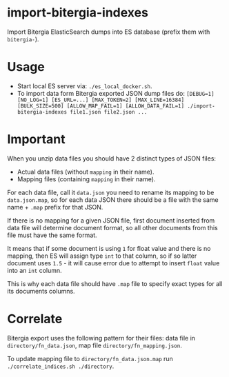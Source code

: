 # import-bitergia-indexes
Import Bitergia ElasticSearch dumps into ES database (prefix them with `bitergia-`).

# Usage

- Start local ES server via: `./es_local_docker.sh`.
- To import data form Bitergia exported JSON dump files do: `[DEBUG=1] [NO_LOG=1] [ES_URL=...] [MAX_TOKEN=2] [MAX_LINE=16384] [BULK_SIZE=500] [ALLOW_MAP_FAIL=1] [ALLOW_DATA_FAIL=1] ./import-bitergia-indexes file1.json file2.json ...`

# Important

When you unzip data files you should have 2 distinct types of JSON files:

- Actual data files (without `mapping` in their name).
- Mapping files (containing `mapping` in their name).

For each data file, call it `data.json` you need to rename its mapping to be `data.json.map`, so for each data JSON there should be a file with the same name + `.map` prefix for that JSON.

If there is no mapping for a given JSON file, first document inserted from data file will determine document format, so all other documents from this file must have the same format.

It means that if some document is using `1` for float value and there is no mapping, then ES will assign type `int` to that column, so if so latter document uses `1.5` - it will cause error due to attempt to insert `float` value into an `int` column.

This is why each data file should have `.map` file to specify exact types for all its documents columns.

# Correlate

Bitergia export uses the following pattern for their files: data file in `directory/fn_data.json`, map file `directory/fn_mapping.json`.

To update mapping file to `directory/fn_data.json.map` run `./correlate_indices.sh ./directory`.
